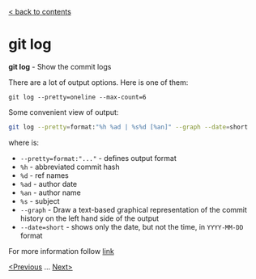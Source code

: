[< back to contents](./readme.md)

# git log

**git log** - Show the commit logs

There are a lot of output options. Here is one of them:

```bash-
git log --pretty=oneline --max-count=6
```

Some convenient view of output:

```bash
git log --pretty=format:"%h %ad | %s%d [%an]" --graph --date=short
```
where is:   
* `--pretty=format:"..."` - defines output format
* `%h` - abbreviated commit hash
* `%d` - ref names
* `%ad` - author date
* `%an` - author name
* `%s` - subject
* `--graph` - Draw a text-based graphical representation of the commit history on the left hand side of the output
* `--date=short` - shows only the date, but not the time, in `YYYY-MM-DD` format

For more information follow [link](https://git-scm.com/docs/git-log)

[<Previous](./status.md) ... [Next>]()